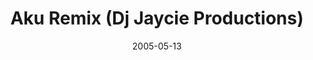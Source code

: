 ---
layout: cassette
title: "Aku Remix (Dj Jaycie Productions)"
date: 2005-05-13
publish: 2015-05-13
category: Single
tags: [dj_jaycie]
artist: "Reggie"
description: "Aku Remix<br>Dj Jaycie Productions"
artwork: "reggie-aku-remix"
download: "AkSJ"
side-a: "'reggie_-_aku_remix'"
side-b: "'reggie_-_aku_remix'"
icon: '<i class="demo-icon icon-cassette"></i>'
---